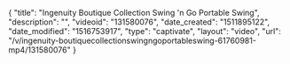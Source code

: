 {
    "title": "Ingenuity Boutique Collection Swing 'n Go Portable Swing",
    "description": "",
    "videoid": "131580076",
    "date_created": "1511895122",
    "date_modified": "1516753917",
    "type": "captivate",
    "layout": "video",
    "url": "\/v\/ingenuity-boutiquecollectionswingngoportableswing-61760981-mp4\/131580076"
}